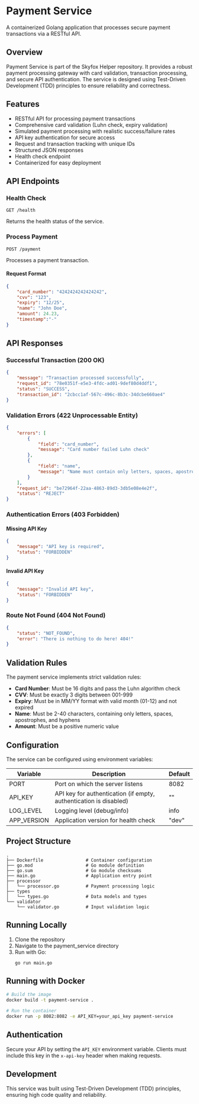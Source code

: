 # Payment Service

A containerized Golang application that processes secure payment transactions via a RESTful API.

## Overview

Payment Service is part of the Skyfox Helper repository. It provides a robust payment processing gateway with card validation, transaction processing, and secure API authentication. The service is designed using Test-Driven Development (TDD) principles to ensure reliability and correctness.

## Features

- RESTful API for processing payment transactions
- Comprehensive card validation (Luhn check, expiry validation)
- Simulated payment processing with realistic success/failure rates
- API key authentication for secure access
- Request and transaction tracking with unique IDs
- Structured JSON responses
- Health check endpoint
- Containerized for easy deployment

## API Endpoints

### Health Check
```
GET /health
```
Returns the health status of the service.

### Process Payment
```
POST /payment
```
Processes a payment transaction.

#### Request Format
```json
{
    "card_number": "4242424242424242",
    "cvv": "123",
    "expiry": "12/25",
    "name": "John Doe",
    "amount": 24.23,
    "timestamp":"-"
}
```

## API Responses

### Successful Transaction (200 OK)
```json
{
    "message": "Transaction processed successfully",
    "request_id": "78e0351f-e5e3-4fdc-ad01-9def80d4ddf1",
    "status": "SUCCESS",
    "transaction_id": "2cbcc1af-567c-496c-8b3c-34dcbe660ae4"
}
```

### Validation Errors (422 Unprocessable Entity)
```json
{
    "errors": [
        {
            "field": "card_number",
            "message": "Card number failed Luhn check"
        },
        {
            "field": "name",
            "message": "Name must contain only letters, spaces, apostrophes, and hyphens"
        }
    ],
    "request_id": "be72964f-22aa-4863-89d3-3db5e08e4e2f",
    "status": "REJECT"
}
```

### Authentication Errors (403 Forbidden)

#### Missing API Key
```json
{
    "message": "API key is required",
    "status": "FORBIDDEN"
}
```

#### Invalid API Key
```json
{
    "message": "Invalid API key",
    "status": "FORBIDDEN"
}
```

### Route Not Found (404 Not Found)
```json
{
    "status": "NOT_FOUND",
    "error": "There is nothing to do here! 404!"
}
```

## Validation Rules

The payment service implements strict validation rules:

- **Card Number**: Must be 16 digits and pass the Luhn algorithm check
- **CVV**: Must be exactly 3 digits between 001-999
- **Expiry**: Must be in MM/YY format with valid month (01-12) and not expired
- **Name**: Must be 2-40 characters, containing only letters, spaces, apostrophes, and hyphens
- **Amount**: Must be a positive numeric value

## Configuration

The service can be configured using environment variables:

| Variable | Description | Default |
|----------|-------------|---------|
| PORT | Port on which the server listens | 8082 |
| API_KEY | API key for authentication (if empty, authentication is disabled) | "" |
| LOG_LEVEL | Logging level (debug/info) | info |
| APP_VERSION | Application version for health check | "dev" |

## Project Structure

```
.
├── Dockerfile                # Container configuration
├── go.mod                    # Go module definition
├── go.sum                    # Go module checksums
├── main.go                   # Application entry point
├── processor
│   └── processor.go          # Payment processing logic
├── types
│   └── types.go              # Data models and types
└── validator
    └── validator.go          # Input validation logic
```

## Running Locally

1. Clone the repository
2. Navigate to the payment_service directory
3. Run with Go:
   ```
   go run main.go
   ```

## Running with Docker

```bash
# Build the image
docker build -t payment-service .

# Run the container
docker run -p 8082:8082 -e API_KEY=your_api_key payment-service
```

## Authentication

Secure your API by setting the `API_KEY` environment variable. Clients must include this key in the `x-api-key` header when making requests.

## Development

This service was built using Test-Driven Development (TDD) principles, ensuring high code quality and reliability.

